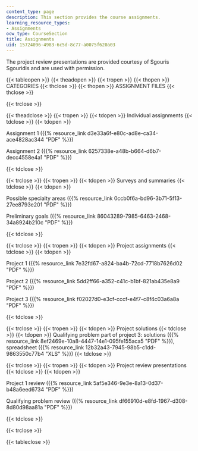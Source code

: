 ```yaml
---
content_type: page
description: This section provides the course assignments.
learning_resource_types:
- Assignments
ocw_type: CourseSection
title: Assignments
uid: 15724096-4983-6c5d-8c77-a0075f620a03
---
```


The project review presentations are provided courtesy of Sgouris Sgouridis and are used with permission.

{{< tableopen >}}
{{< theadopen >}}
{{< tropen >}}
{{< thopen >}}
CATEGORIES
{{< thclose >}}
{{< thopen >}}
ASSIGNMENT FILES
{{< thclose >}}

{{< trclose >}}

{{< theadclose >}}
{{< tropen >}}
{{< tdopen >}}
Individual assignments
{{< tdclose >}}
{{< tdopen >}}


Assignment 1 ({{% resource_link d3e33a6f-e80c-ad8e-ca34-ace4828ac344 "PDF" %}})

Assignment 2 ({{% resource_link 6257338e-a48b-b664-d6b7-decc4558e4a1 "PDF" %}})


{{< tdclose >}}

{{< trclose >}}
{{< tropen >}}
{{< tdopen >}}
Surveys and summaries
{{< tdclose >}}
{{< tdopen >}}


Possible specialty areas ({{% resource_link 0ccb0f6a-bd96-3b71-5f13-27ee8793e201 "PDF" %}})

Preliminary goals ({{% resource_link 86043289-7985-6463-2468-34a8924b210c "PDF" %}})


{{< tdclose >}}

{{< trclose >}}
{{< tropen >}}
{{< tdopen >}}
Project assignments
{{< tdclose >}}
{{< tdopen >}}


Project 1 ({{% resource_link 7e32fd67-a824-ba4b-72cd-7718b7626d02 "PDF" %}})

Project 2 ({{% resource_link 5dd2ff66-a352-c41c-b1bf-821ab435e8a9 "PDF" %}})

Project 3 ({{% resource_link f02027d0-e3cf-cccf-e4f7-c8f4c03a6a8a "PDF" %}})


{{< tdclose >}}

{{< trclose >}}
{{< tropen >}}
{{< tdopen >}}
Project solutions
{{< tdclose >}}
{{< tdopen >}}
Qualifying problem part of project 3: solutions ({{% resource_link 8ef2469e-10a8-4447-14e1-095fe155aca5 "PDF" %}}), spreadsheet ({{% resource_link 12b32a43-7945-98b5-c1dd-9863550c77b4 "XLS" %}})
{{< tdclose >}}

{{< trclose >}}
{{< tropen >}}
{{< tdopen >}}
Project review presentations
{{< tdclose >}}
{{< tdopen >}}


Project 1 review ({{% resource_link 5af5e346-9e3e-8a13-0d37-b48a6eed6734 "PDF" %}})

Qualifying problem review ({{% resource_link df66910d-e8fd-1967-d308-8d80d98aa81a "PDF" %}})


{{< tdclose >}}

{{< trclose >}}

{{< tableclose >}}